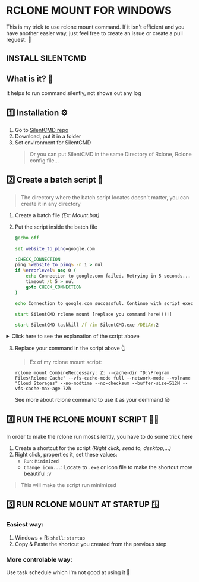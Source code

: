 # RCLONE MOUNT FOR WINDOWS

This is my trick to use rclone mount command. If it isn't efficient and you have another easier way, just feel free to create an issue or create a pull reguest. 🥰

## INSTALL SILENTCMD

## What is it? 🤔

It helps to run command silently, not shows out any log

## 1️⃣ Installation ⚙️

1. Go to [SilentCMD repo][SilentCMD repo]
2. Download, put it in a folder
3. Set environment for SilentCMD
   > Or you can put SilentCMD in the same Directory of Rclone, Rclone config file...

## 2️⃣ Create a batch script 📜

> The directory where the batch script locates doesn't matter, you can create it in any directory

1. Create a batch file _(Ex: Mount.bat)_
2. Put the script inside the batch file

   ```mount.bat
   @echo off

   set website_to_ping=google.com

   :CHECK_CONNECTION
   ping %website_to_ping% -n 1 > nul
   if %errorlevel% neq 0 (
       echo Connection to google.com failed. Retrying in 5 seconds...
       timeout /t 5 > nul
       goto CHECK_CONNECTION
   )

   echo Connection to google.com successful. Continue with script execution.

   start SilentCMD rclone mount [replace you command here!!!!]

   start SilentCMD taskkill /f /im SilentCMD.exe /DELAY:2
   ```

<Details>
<Summary>
Click here to see the explanation of the script above
</Summary>

- First, it will ping to `google.com`, if it fails, it will retry to ping until it successes.
- After pinging successfully, it will start SilentCMD to run Rclone mount command and terminate _(End task)_ the SilentCMD
- With SilentCMD, Rclone doesn't run under any terminal, cmd,... So after terminating SilentCMD, Rclone still works 😤

</Details>

3.  Replace your command in the script above 👆

    > Ex of my rclone mount script:

    ```rclone mount command
    rclone mount CombineNeccessary: Z: --cache-dir "D:\Program Files\Rclone Cache" --vfs-cache-mode full --network-mode --volname "Cloud Storages" --no-modtime --no-checksum --buffer-size=512M --vfs-cache-max-age 72h
    ```

    See more about rclone command to use it as your demmand 😪

## 4️⃣ RUN THE RCLONE MOUNT SCRIPT 🏃‍♂️

In order to make the rclone run most silently, you have to do some trick here

1. Create a shortcut for the script _(Right click, send to, desktop,...)_
2. Right click, properties it, set these values:
   - `Run`: `Minimized`
   - `Change icon...`: Locate to `.exe` or icon file to make the shortcut more beautiful :v

> This will make the script run minimized

## 5️⃣ RUN RCLONE MOUNT AT STARTUP 🪟

### Easiest way:

1. Windows + R: `shell:startup`
2. Copy & Paste the shortcut you created from the previous step

### More controlable way:

Use task schedule which I'm not good at using it 🥴

   <!-- Foot hyperlink -->

[SilentCMD repo]: https://github.com/stbrenner/SilentCMD
